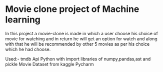 # Movie clone project of Machine learning

In this project a movie-clone is made in which a user choose his choice of movie for watching and in return he will get an option for watch and along with that he will be recommended by other 5 movies as per his choice which he had choose.

Used:-
tmdb Api
Python with import libraries of numpy,pandas,ast and pickle
Movie Dataset from kaggle
Pycharm
